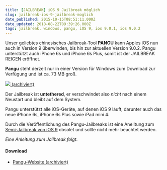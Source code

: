 ```yaml
---
title: [JAILBREAK] iOS 9 Jailbreak möglich
slug: jailbreak-ios-9-jailbreak-moglich
date_published: 2015-10-15T08:51:11.000Z
date_updated: 2018-08-22T09:39:26.000Z
tags: jailbreak, windows, pangu, iOS 9, ios 9.0.1, ios 9.0.2
---
```


Unser geliebtes chinesisches Jailbreak-Tool **PANGU** kann Apples iOS nun auch in Version 9 überwinden, bis hin zur aktuellen Version 9.0.2. Pangu unterstützt auch iPhone 6s und iPhone 6s Plus, somit ist der JAILBREAK REIGEN eröffnet. 

**Pangu** steht derzeit nur in einer Version für Windows zum Download zur Verfügung und ist ca. 73 MB groß.

[![](__GHOST_URL__/content/images/2015/10/pangu_9.png) (archiviert)](http://web.archive.org/web/20141015120937/http://en.pangu.io:80/)

Der Jailbreak ist **untethered**, er verschwindet also *nicht* nach einem Neustart und bleibt auf dem System.

Pangu unterstützt alle iOS-Geräte, auf denen iOS 9 läuft, darunter auch das neue iPhone 6s, iPhone 6s Plus sowie iPad mini 4.

Durch die Veröffentlichung des Pangu-Jailbreaks ist eine Anelitung zum [Semi-Jailbreak von iOS 9](__GHOST_URL__/jailbreak-semi-jailbreak-fur-9-0-1-anleitung) obsolet und sollte nicht mehr beachtet werden.

*Eine Anleitung zum Jailbreak folgt*.

#### Download

- [Pangu-Website (archiviert)](http://web.archive.org/web/20141015120937/http://en.pangu.io:80/)
